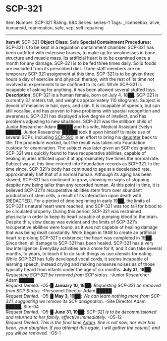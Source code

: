# SCP-321
Item Number: SCP-321
Rating: 684
Series: series-1
Tags: _licensebox, alive, humanoid, reanimation, safe, scp, self-repairing

---

**Item #:** SCP-321
**Object Class:** Safe
**Special Containment Procedures:** SCP-321 is to be kept in a regulation containment chamber. SCP-321 has been outfitted with extensive braces, to make up for weaknesses in bone structure and muscle mass. Its artificial heart is to be examined once a month for any damage. SCP-321 is to be fed three times daily. Solid foods are excluded from its prescribed diet. Three staff members are on temporary SCP-321 assignment at this time. SCP-321 is to be given three hours a day of exercise and physical therapy, with the rest of its time not involved in experiments to be confined to its cell. While SCP-321 is incapable of asking for anything, it has been allowed several stuffed toys.
**Description:** SCP-321 is a human female, born on July 4, 18██. SCP-321 is currently 3.1 meters tall, and weighs approximately 110 kilograms. Subject is devoid of melanins in hair, eyes, and skin. It is incapable of speech, but can still vocalise, and has proven to have problems with spacial recognition and awareness. SCP-321 has displayed a low degree of intellect, and has problems adjusting to new situations.
SCP-321 was the stillborn child of Junior Researcher Adam █████ and his wife, Medical Assistant Evelyn █████. Junior Researcher █████ took it upon himself to make use of several SCPs, including [SCP-590](/scp-590) in an effort to bring his [daughter](/your-circuits-dead-theres-something-wrong) back to life. The procedure worked, but the result was taken into Foundation custody for examination. The subject was later given an SCP designation.
SCP-321 was quickly found to have recuperative abilities, capable of healing injuries inflicted upon it at approximately five times the normal rate. Subject was at this time entered into Foundation records as SCP-321. In the time since, SCP-321's body has continued to age at a decelerated rate, approximately half that of a normal human. Although its aging has been slowed, SCP-321 has continued to grow, showing no signs of stopping despite now being taller than any recorded human. At this point in time, it is believed SCP-321's recuperative abilities stem from over abundant production of stem cells, a result of its interaction upon death with [REDACTED].
For a period of time beginning in early 19██, the limits of SCP-321's natural heart were reached, and SCP-321 was too tall for blood to be circulated properly. During this period, SCP-321 was restrained physically in order to keep its heart capable of pumping blood to the brain. Despite this, slow decay was evident and the limits of SCP-321's recuperative abilities were found, as it was not capable of healing damage that was being dealt constantly. Work began in 1948 to create an artificial heart to prolong SCP-321's existence; the heart was completed in 19██. Since then, all damage to SCP-321 has been healed.
SCP-321 has a very low intelligence. Everyday activities are a chore for it, and it can take several months, to years, to teach it to do such things as use utensils for eating. While SCP-321 has fully developed vocal cords, it seems incapable of learning speech, instead crying and making nonsense noises as of those typically heard from infants under the age of six months.
**July 31, 18██:** _Requesting SCP-321 be removed from SCP status._ -Junior Researcher Adam █████  
_Request Denied._ -O5-█
**January 10, 18██:** _Requesting SCP-321 be removed from SCP Status._ -Personnel Director Adam █████  
_Request Denied._ -O5-█
**May 3, 19██:** _We can learn nothing more from SCP-321, suggesting we remove its SCP designation._ -Site Director Adam █████, Site-04  
_Request Denied._ -O5-█
**June 31, 19██:** _SCP-321 is to be decommissioned and returned to her family, effective immediately._ -O5-12  
_Request Denied. This is the final time,[Adam](/iquit). She is not now, nor ever has been, your daughter. If you attempt this again, I will gather the council, and you will be removed._ -O5-1